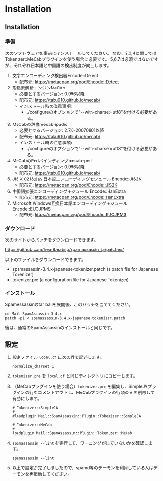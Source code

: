 # Installation

## Installation

### 準備

次のソフトウェアを事前にインストールしてください。
なお、2,3,4に関してはTokenizer::MeCabプラグインを使う場合に必要です。
5,6,7は必須ではないですが、それぞれ日本語と中国語の検出制度が向上します。

1. 文字エンコーディング検出器Encode::Detect
    - 配布元: https://metacpan.org/pod/Encode::Detect
2. 形態素解析エンジンMeCab
    - 必要とするバージョン: 0.996以降
    - 配布元: https://taku910.github.io/mecab/
    - インストール時の注意事項:
        - ./configureのオプションで"--with-charset=utf8"を付ける必要がある。
3. MeCabの辞書mecab-ipadic
    - 必要とするバージョン: 2.7.0-20070801以降
    - 配布元: https://taku910.github.io/mecab/
    - インストール時の注意事項:
        - ./configureのオプションで"--with-charset=utf8"を付ける必要がある。
4. MeCabのPerlバインディングmecab-perl
    - 必要とするバージョン: 0.996以降
    - 配布元: https://taku910.github.io/mecab/
5. JIS X 0213対応 日本語エンコーディングモジュール Encode::JIS2K
    - 配布元: https://metacpan.org/pod/Encode::JIS2K
6. 中国語拡張エンコーディングモジュール Encode::HanExtra
    - 配布元: https://metacpan.org/pod/Encode::HanExtra
7. Microsoft Windows互換日本語エンコーディングモジュールEncode::EUCJPMS
    - 配布元: https://metacpan.org/pod/Encode::EUCJPMS

### ダウンロード

次のサイトからパッチをダウンロードできます。

https://github.com/heartbeatsjp/spamassassin_ja/patches/

以下のファイルをダウンロードできます。

- spamassassin-3.4.x-japanese-tokenizer.patch (a patch file for Japanese Tokenizer)
- tokenizer.pre (a configuration file for Japanese Tokenizer)

### インストール

SpamAssassinのtar ballを展開後、このパッチを当ててください。

```
cd Mail-SpamAssassin-3.4.x
patch -p1 < spamassassin-3.4.x-japanese-tokenizer.patch
```

後は、通常のSpamAssassinのインストールと同じです。

## 設定

1. 設定ファイル `lcoal.cf` に次の行を記述します。

    ```
    normalize_charset 1
    ```
2. `tokenizer.pre` を `local.cf` と同じディレクトリにコピーします。
3. （MeCabプラグインを使う場合）`tokenizer.pre` を編集し、SimpleJAプラグインの行をコメントアウトし、MeCabプラグインの行頭の `#` を削除して有効にします。

    ```
    # Tokenizer::SimpleJA
    #
    #loadplugin Mail::SpamAssassin::Plugin::Tokenizer::SimpleJA
    
    # Tokenizer::MeCab
    #
    loadplugin Mail::SpamAssassin::Plugin::Tokenizer::MeCab
    ```
4. `spamassassin --lint` を実行して、ワーニングが出ていないかを確認します。

    ```
    spamassassin --lint
    ```
5. 以上で設定が完了しましたので、spamd等のデーモンを利用している人はデーモンを再起動してください。

